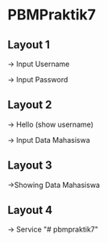 # PBMPraktik7 

## Layout 1 

-> Input Username

-> Input Password

## Layout 2

-> Hello (show username)

-> Input Data Mahasiswa

## Layout 3

->Showing Data Mahasiswa

## Layout 4

-> Service
"# pbmpraktik7" 
